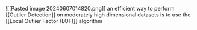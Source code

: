 ![[Pasted image 20240607014820.png]]
an efficient way to perform [[Outlier Detection]] on moderately high dimensional datasets is to use the [[Local Outlier Factor (LOF)]] algorithm


